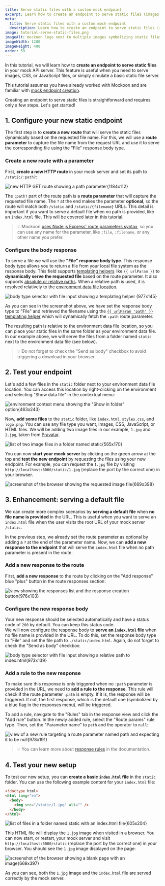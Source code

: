 ```yaml
---
title: Serve static files with a custom mock endpoint
excerpt: Learn how to create an endpoint to serve static files (images, fonts, etc.) in your mock API server using Mockoon
meta:
  title: Serve static files with a custom mock endpoint
  description: Learn how to create an endpoint to serve static files (images, fonts, etc.) in your mock API server using Mockoon
image: tutorial-serve-static-files.png
imageAlt: mockoon logo next to multiple images symbolizing static files
imageWidth: 1200
imageHeight: 400
order: 59
---
```


In this tutorial, we will learn how to **create an endpoint to serve static files** in your mock API server. This feature is useful when you need to serve images, CSS, or JavaScript files, or simply simulate a basic static file server.

This tutorial assumes you have already worked with Mockoon and are familiar with [mock endpoint creation](/tutorials/getting-started/).

Creating an endpoint to serve static files is straightforward and requires only a few steps. Let's get started!

## 1. Configure your new static endpoint

The first step is to **create a new route** that will serve the static files dynamically based on the requested file name. For this, we will use a **route parameter** to capture the file name from the request URL and use it to serve the corresponding file using the "File" response body type.

### Create a new route with a parameter

First, **create a new HTTP route** in your mock server and set its path to `/static/:path?`:

![new HTTP GET route showing a path parameter{1184x112}](/images/tutorials/create-endpoint-serving-static-file/create-static-route-with-parameter.png)

The `:path?` part of the route path is a **route parameter** that will capture the requested file name. The `?` at the end makes the parameter **optional**, so the route will match both `/static` and `/static/{filename}` URLs. This detail is important if you want to serve a default file when no path is provided, like an `index.html` file. This will be covered later in this tutorial.

> 💡 Mockoon [uses Node.js Express' route parameters syntax](docs:api-endpoints/routing#api-routes), so you can use any name for the parameter, like `:file`, `:filename`, or any other name you prefer.

### Configure the body response

To serve a file we will use the **"File" response body type**. This response body type allows you to return a file from your local file system as the response body. This field supports [templating helpers](docs:templating/overview) like `{{ urlParam }}` to **dynamically serve the requested file** based on the route parameter. It also supports [absolute or relative paths](docs:response-configuration/file-serving#absolute-or-relative-paths). When a relative path is used, it is resolved relatively to the [environment data file location](docs:mockoon-data-files/data-storage-location#locating-the-files).

![body type selector with file input showing a templating helper {977x145}](/images/tutorials/create-endpoint-serving-static-file/configure-response-body-to-serve-file.png)

As you can see in the screenshot above, we have set the response body type to "File" and retrieved the filename using the [`{{ urlParam 'path' }}` templating helper](docs:templating/mockoon-request-helpers#urlparam) which will dynamically fetch the `:path` route parameter.

The resulting path is relative to the environment data file location, so you can place your static files in the same folder as your environment data file. In our example above, we will serve the files from a folder named `static` next to the environment data file (see below).

> 💡 Do not forget to check the "Send as body" checkbox to avoid triggering a download in your browser.

## 2. Test your endpoint

Let's add a few files in the `static` folder next to your environment data file location. You can access this location by right-clicking on the environment and selecting "Show data file" in the contextual menu:

![environment context menu showing the "Show in folder" option{463x243}](/images/tutorials/create-endpoint-serving-static-file/find-environment-file-location.png)

Now, **add some files** to the `static` folder, like `index.html`, `styles.css`, and `logo.png`. You can use any file type you want, images, CSS, JavaScript, or HTML files. We will be adding two image files in our example, `1.jpg` and `2.jpg`, taken from [Pravatar](https://pravatar.cc/).

![list of two image files in a folder named static{565x170}](/images/tutorials/create-endpoint-serving-static-file/static-files-list.png)

You can now **start your mock server** by clicking on the green arrow at the top and **test the new endpoint** by requesting the files using your new endpoint. For example, you can request the `1.jpg` file by visiting `http://localhost:3000/static/1.jpg` (replace the port by the correct one) in your browser.

![screenshot of the browser showing the requested image file{669x398}](/images/tutorials/create-endpoint-serving-static-file/get-call-test-result.png)

## 3. Enhancement: serving a default file

We can create more complex scenarios by **serving a default file** when **no file name is provided** in the URL. This is useful when you want to serve an `index.html` file when the user visits the root URL of your mock server `/static`.

In the previous step, we already set the route parameter as optional by adding a `?` at the end of the parameter name. Now, we can **add a new response to the endpoint** that will serve the `index.html` file when no path parameter is present in the route.

### Add a new response to the route

First, **add a new response** to the route by clicking on the "Add response" blue "plus" button in the route responses section:

![view showing the responses list and the response creation button{976x103}](/images/tutorials/create-endpoint-serving-static-file/add-response-blue-plus-button.png)

### Configure the new response body

Your new response should be selected automatically and have a status code of `200` by default. You can keep this status code.  
We will now configure the response body to **serve an `index.html` file** when no file name is provided in the URL. To do this, set the response body type to "File" and set the file path to `./static/index.html`. Again, do not forget to check the "Send as body" checkbox:

![body type selector with file input showing a relative path to index.html{973x139}](/images/tutorials/create-endpoint-serving-static-file/configure-response-body-to-serve-index-file.png)

### Add a rule to the new response

To make sure this response is only triggered when no `:path` parameter is provided in the URL, we need to **add a rule to the response**. This rule will check if the route parameter `:path` is empty. If it is, the response will be triggered. If not, the first response, which is the default one (symbolized by a blue flag in the responses menu), will be triggered.

To add a rule, navigate to the "Rules" tab in the response view and click the "Add rule" button. In the newly added rule, select the "Route params" rule type. Then, set the "Parameter name" to `path` and the operator to `null`:

![view of a new rule targeting a route parameter named path and expecting it to be null{978x191}](/images/tutorials/create-endpoint-serving-static-file/add-rule-to-check-route-param.png)

> 💡 You can learn more about [response rules](docs:route-responses/dynamic-rules) in the documentation.

## 4. Test your new setup

To test our new setup, you can **create a basic `index.html` file** in the `static` folder. You can use the following example content for your `index.html` file:

```html
<!doctype html>
<html lang="en">
  <body>
    <img src="/static/1.jpg" alt="" />
  </body>
</html>
```

![list of files in a folder named static with an index.html file{605x204}](/images/tutorials/create-endpoint-serving-static-file/static-file-list-with-index.png)

This HTML file will display the `1.jpg` image when visited in a browser. You can now start, or restart, your mock server and visit `http://localhost:3000/static` (replace the port by the correct one) in your browser. You should see the `1.jpg` image displayed on the page:

![screenshot of the browser showing a blank page with an image{669x397}](/images/tutorials/create-endpoint-serving-static-file/get-call-test-result-index.png)

As you can see, both the `1.jpg` image and the `index.html` file are served correctly by the mock server.
